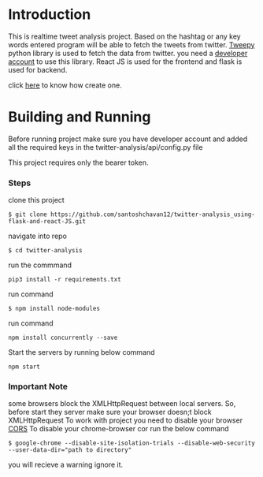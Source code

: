 # Introduction

This is realtime tweet analysis project.
Based on the hashtag or any key words entered program will be able to fetch the tweets from twitter.
[Tweepy](https://www.tweepy.org/) python library is used to fetch the data from twitter.
you need a [developer account](https://developer.twitter.com/en) to use this library.
React JS is used for the frontend and flask is used for backend.

click [here](https://developer.twitter.com/en/support/twitter-api/developer-account) to know how create one.
# Building and Running

Before running project make sure you have developer account and added all the required keys in the twitter-analysis/api/config.py file

This  project requires only the bearer token.
### Steps 
clone this project 
```
$ git clone https://github.com/santoshchavan12/twitter-analysis_using-flask-and-react-JS.git
```
navigate into repo
```
$ cd twitter-analysis
```
run the commmand
```
pip3 install -r requirements.txt
```
run command 
```
$ npm install node-modules
```

run command 
```
npm install concurrently --save
```

Start the servers by running below command
```
npm start
```

### Important Note
some browsers block the XMLHttpRequest between local servers.
So, before start they server make sure your browser doesn;t block XMLHttpRequest
To work with project you need to disable your browser [CORS](https://developer.mozilla.org/en-US/docs/Web/HTTP/CORS) 
To disable your chrome-browser cor run the below command
```
$ google-chrome --disable-site-isolation-trials --disable-web-security --user-data-dir="path to directory"
```
you will recieve a warning ignore it.



